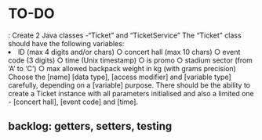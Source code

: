 <h1>TO-DO</h1>:
Create 2 Java classes -“Ticket” and “TicketService”
The “Ticket" class should have the following variables:
<li> ID (max 4 digits and/or chars)
○ concert hall (max 10 chars)
○ event code (3 digits)
○ time (Unix timestamp)
○ is promo
○ stadium sector (from ‘A’ to ‘C’)
○ max allowed backpack weight in kg (with grams precision) 
  </li> 
Choose the [name] [data type], [access modifier] and [variable type] carefully, depending on a [variable] purpose.
There should be the ability to create a Ticket instance with all parameters initialised and also a limited one - [concert hall], [event code] and
[time].
<h2>backlog: getters, setters, testing</h2>
